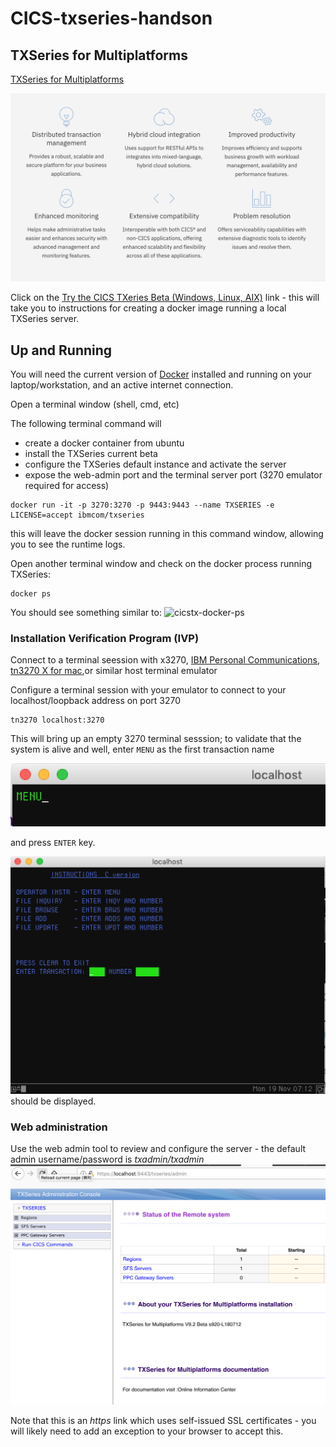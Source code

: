 # CICS-txseries-handson


## TXSeries for Multiplatforms

[TXSeries for Multiplatforms](https://www.ibm.com/uk-en/marketplace/txseries-for-multiplatforms)

![overview](/imgs/cicstx-overview.png)

Click on the [Try the CICS TXeries Beta (Windows, Linux, AIX)](https://hub.docker.com/r/ibmcom/txseries/) link - this will take you to instructions for creating a docker image running a local TXSeries server.

## Up and Running

You will need the current version of [Docker](https://www.docker.com/get-started) installed and running on your laptop/workstation, and an active internet connection.

Open a terminal window (shell, cmd, etc)

The following terminal command will 
+ create a docker container from ubuntu
+ install the TXSeries current beta 
+ configure the TXSeries default instance and activate the server
+ expose the web-admin port and the terminal server port (3270 emulator required for access)

```
docker run -it -p 3270:3270 -p 9443:9443 --name TXSERIES -e LICENSE=accept ibmcom/txseries
```

this will leave the docker session running in this command window, allowing you to see the runtime logs.

Open another terminal window and check on the docker process running TXSeries:
```
docker ps
```
You should see something similar to:
![cicstx-docker-ps](/imgs/cicstx-docker-ps)


### Installation Verification Program (IVP)
Connect to a terminal seession with x3270, [IBM Personal Communications](https://www.ibm.com/uk-en/marketplace/personal-communications), [tn3270 X for mac](https://www.brown.edu/cis/tn3270/index.html#latest),or similar host terminal emulator

Configure a terminal session with your emulator to connect to your localhost/loopback address on port 3270
```
tn3270 localhost:3270
```
This will bring up an empty 3270 terminal sesssion; to validate that the system is alive and well, enter `MENU` as the first transaction name

![Initial screen](/imgs/cicstx-initial-screen.png)

and press `ENTER` key.

![Installation verification - MENU](/imgs/cicstx-ivp-menu.png)
<br>
should be displayed.

### Web administration

Use the web admin tool to review and configure the server - the default admin username/password is *_txadmin/txadmin_*
<br>
![tx admin](/imgs/cicstx-web-admin.png)

Note that this is an *https* link which uses self-issued SSL certificates - you will likely need to add an exception to your browser to accept this.


